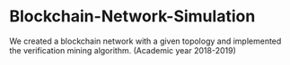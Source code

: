 # Blockchain-Network-Simulation
We created a blockchain network with a given topology and implemented the verification mining algorithm.
(Academic year 2018-2019)

